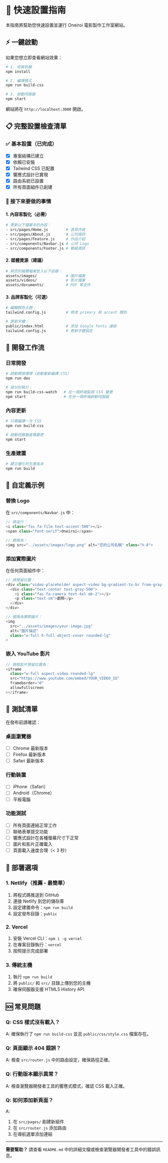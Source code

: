 # 🚀 快速設置指南

本指南將幫助您快速設置並運行 Oneiroi 電影製作工作室網站。

## ⚡ 一鍵啟動

如果您想立即查看網站效果：

```bash
# 1. 安裝依賴
npm install

# 2. 編譯樣式
npm run build-css

# 3. 啟動伺服器
npm start
```

網站將在 `http://localhost:3000` 開啟。

## 📋 完整設置檢查清單

### ✅ 基本設置（已完成）

- [x] 專案結構已建立
- [x] 依賴已安裝
- [x] Tailwind CSS 已配置
- [x] 響應式設計已實現
- [x] 路由系統已設置
- [x] 所有頁面組件已創建

### 🎯 接下來要做的事情

#### 1. 內容客製化（必需）

```bash
# 更新以下檔案中的內容：
- src/pages/Home.js        # 首頁內容
- src/pages/About.js       # 公司資訊
- src/pages/Feature.js     # 作品介紹
- src/components/Navbar.js # 公司 Logo
- src/components/Footer.js # 聯絡資訊
```

#### 2. 媒體資源（建議）

```bash
# 將您的媒體檔案放入以下目錄：
assets/images/             # 圖片檔案
assets/videos/             # 影片檔案
assets/documents/          # PDF 等文件
```

#### 3. 品牌客製化（可選）

```bash
# 編輯顏色主題：
tailwind.config.js         # 修改 primary 和 accent 顏色

# 更新字體：
public/index.html          # 添加 Google Fonts 連結
tailwind.config.js         # 更新字體設定
```

## 🔧 開發工作流

### 日常開發

```bash
# 啟動開發環境（自動重新編譯 CSS）
npm run dev

# 或分別執行：
npm run build-css-watch   # 在一個終端監視 CSS 變更
npm start                 # 在另一個終端啟動伺服器
```

### 內容更新

```bash
# 只需編譯一次 CSS
npm run build-css

# 啟動伺服器查看變更
npm start
```

### 生產建置

```bash
# 建立優化的生產版本
npm run build
```

## 🎨 自定義示例

### 替換 Logo

在 `src/components/Navbar.js` 中：

```javascript
// 將這行：
<i class="fas fa-film text-accent-500"></i>
<span class="font-serif">Oneiroi</span>

// 替換為：
<img src="../assets/images/logo.png" alt="您的公司名稱" class="h-8">
```

### 添加實際圖片

在任何頁面組件中：

```javascript
// 將預留位置：
<div class="video-placeholder aspect-video bg-gradient-to-br from-gray-200 to-gray-300">
  <div class="text-center text-gray-500">
    <i class="fas fa-camera text-4xl mb-2"></i>
    <p class="text-sm">劇照</p>
  </div>
</div>

// 替換為實際圖片：
<img
  src="../assets/images/your-image.jpg"
  alt="圖片描述"
  class="w-full h-full object-cover rounded-lg"
>
```

### 嵌入 YouTube 影片

```javascript
// 替換影片預留位置為：
<iframe
  class="w-full aspect-video rounded-lg"
  src="https://www.youtube.com/embed/YOUR_VIDEO_ID"
  frameborder="0"
  allowfullscreen
></iframe>
```

## 📱 測試清單

在發布前請確認：

### 桌面瀏覽器

- [ ] Chrome 最新版本
- [ ] Firefox 最新版本
- [ ] Safari 最新版本

### 行動裝置

- [ ] iPhone（Safari）
- [ ] Android（Chrome）
- [ ] 平板電腦

### 功能測試

- [ ] 所有頁面連結正常工作
- [ ] 聯絡表單提交功能
- [ ] 響應式設計在各種螢幕尺寸下正常
- [ ] 圖片和影片正確載入
- [ ] 頁面載入速度合理（< 3 秒）

## 🚀 部署選項

### 1. Netlify（推薦 - 最簡單）

1. 將程式碼推送到 GitHub
2. 連接 Netlify 到您的儲存庫
3. 設定建置命令：`npm run build`
4. 設定發布目錄：`public`

### 2. Vercel

1. 安裝 Vercel CLI：`npm i -g vercel`
2. 在專案目錄執行：`vercel`
3. 按照提示完成部署

### 3. 傳統主機

1. 執行 `npm run build`
2. 將 `public/` 和 `src/` 目錄上傳到您的主機
3. 確保伺服器支援 HTML5 History API

## 🆘 常見問題

### Q: CSS 樣式沒有載入？

A: 確保執行了 `npm run build-css` 並且 `public/css/style.css` 檔案存在。

### Q: 頁面顯示 404 錯誤？

A: 檢查 `src/router.js` 中的路由設定，確保路徑正確。

### Q: 行動版本顯示異常？

A: 檢查瀏覽器開發者工具的響應式模式，確認 CSS 載入正確。

### Q: 如何添加新頁面？

A:

1. 在 `src/pages/` 創建新組件
2. 在 `src/router.js` 添加路由
3. 在導航選單添加連結

---

**需要幫助？** 請查看 `README.md` 中的詳細文檔或檢查瀏覽器開發者工具中的錯誤訊息。
